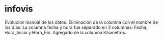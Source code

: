 # infovis

Evolucion manual de los datos.
<h>
Eliminación de la columna con el nombre de los días.
La columna fecha y hora fue separado en 3 columnas: Fecha, Hora_Inicio y Hora_Fin.
Agregado de la columna Kilometros.
